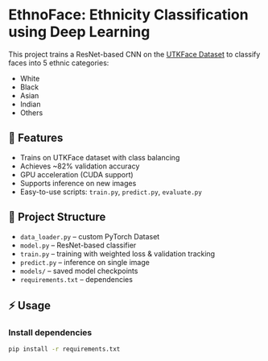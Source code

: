 # EthnoFace: Ethnicity Classification using Deep Learning

This project trains a ResNet-based CNN on the [UTKFace Dataset](https://susanqq.github.io/UTKFace/) to classify faces into 5 ethnic categories:
- White
- Black
- Asian
- Indian
- Others

## 🚀 Features
- Trains on UTKFace dataset with class balancing
- Achieves ~82% validation accuracy
- GPU acceleration (CUDA support)
- Supports inference on new images
- Easy-to-use scripts: `train.py`, `predict.py`, `evaluate.py`

## 📂 Project Structure
- `data_loader.py` – custom PyTorch Dataset
- `model.py` – ResNet-based classifier
- `train.py` – training with weighted loss & validation tracking
- `predict.py` – inference on single image
- `models/` – saved model checkpoints
- `requirements.txt` – dependencies

## ⚡ Usage
### Install dependencies
```bash
pip install -r requirements.txt
